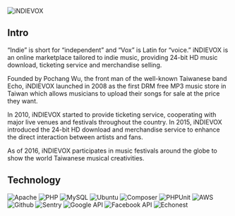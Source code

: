 ![iNDIEVOX](https://raw.githubusercontent.com/indievox-inc/iNDIEVOX-Web-Profile/master/image/logo.png)

## Intro

“Indie” is short for “independent” and “Vox” is Latin for “voice.” iNDIEVOX is an online marketplace tailored to indie music, providing 24-bit HD music download, ticketing service and merchandise selling.

Founded by Pochang Wu, the front man of the well-known Taiwanese band Echo, iNDIEVOX launched in 2008 as the first DRM free MP3 music store in Taiwan which allows musicians to upload their songs for sale at the price they want.

In 2010, iNDIEVOX started to provide ticketing service, cooperating with major live venues and festivals throughout the country. In 2015, iNDIEVOX introduced the 24-bit HD download and merchandise service to enhance the direct interaction between artists and fans.

As of 2016, iNDIEVOX participates in music festivals around the globe to show the world Taiwanese musical creativities.

## Technology

![Apache](https://raw.githubusercontent.com/indievox-inc/iNDIEVOX-Web-Profile/master/image/apache-logo.jpg)
![PHP](https://raw.githubusercontent.com/indievox-inc/iNDIEVOX-Web-Profile/master/image/php-logo.png)
![MySQL](https://raw.githubusercontent.com/indievox-inc/iNDIEVOX-Web-Profile/master/image/mysql-logo.png)
![Ubuntu](https://raw.githubusercontent.com/indievox-inc/iNDIEVOX-Web-Profile/master/image/ubuntu-logo.png?1)
![Composer](https://raw.githubusercontent.com/indievox-inc/iNDIEVOX-Web-Profile/master/image/composer-logo.jpg?1)
![PHPUnit](https://raw.githubusercontent.com/indievox-inc/iNDIEVOX-Web-Profile/master/image/phpunit-logo.jpg)
![AWS](https://raw.githubusercontent.com/indievox-inc/iNDIEVOX-Web-Profile/master/image/aws-logo.png)
![Github](https://raw.githubusercontent.com/indievox-inc/iNDIEVOX-Web-Profile/master/image/github-logo.jpg)
![Sentry](https://raw.githubusercontent.com/indievox-inc/iNDIEVOX-Web-Profile/master/image/sentry-logo.png)
![Google API](https://raw.githubusercontent.com/indievox-inc/iNDIEVOX-Web-Profile/master/image/google-api-logo.png)
![Facebook API](https://raw.githubusercontent.com/indievox-inc/iNDIEVOX-Web-Profile/master/image/facebook-developers-logo.png?1)
![Echonest](https://raw.githubusercontent.com/indievox-inc/iNDIEVOX-Web-Profile/master/image/echonest-logo.png)



